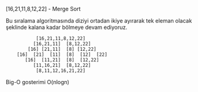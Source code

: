 [16,21,11,8,12,22] - Merge Sort

Bu sıralama algoritmasında diziyi ortadan ikiye ayırarak tek eleman olacak şeklinde kalana kadar bölmeye devam ediyoruz.

               [16,21,11,8,12,22]
              [16,21,11]  [8,12,22]
            [16] [21,11]  [8] [12,22]
        [16]  [21]  [11]  [8]  [12]  [22]
           [16]  [11,21]  [8]  [12,22]
              [11,16,21]  [8,12,22]
               [8,11,12,16,21,22]

Big-O gosterimi O(nlogn)